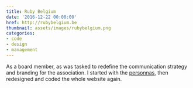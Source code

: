 ```yaml
---
title: Ruby Belgium
date: '2016-12-22 00:00:00'
href: http://rubybelgium.be
thumbnail: assets/images/rubybelgium.png
categories:
- code
- design
- management
---
```

As a board member, as was tasked to redefine the communication strategy and branding for the association. I started with the [personnas](https://trello.com/b/qi5tLdss/rubybelgium-personnas), then redesigned and coded the whole website again.